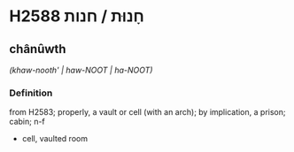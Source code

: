 # H2588 חָנוּת / חנות

## chânûwth

_(khaw-nooth' | haw-NOOT | ha-NOOT)_

### Definition

from H2583; properly, a vault or cell (with an arch); by implication, a prison; cabin; n-f

- cell, vaulted room
